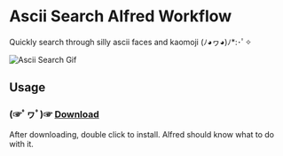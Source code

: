 # Ascii Search Alfred Workflow

Quickly search through silly ascii faces and kaomoji (ﾉ◕ヮ◕)ﾉ*:･ﾟ✧

![Ascii Search Gif](https://dropsinn.s3.amazonaws.com/Screen%20Shot%202017-07-15%20at%205.58.31%20PM.png)

## Usage

### (☞ﾟヮﾟ)☞ [Download](https://github.com/iansinnott/asciilib-workflow/releases/download/v1.1.0/AsciiSearch.alfredworkflow)

After downloading, double click to install. Alfred should know what to do with it.
